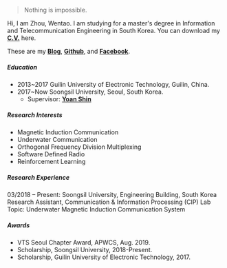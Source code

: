

> Nothing is impossible.


Hi, I am Zhou, Wentao. I am studying for a master's degree in Information and Telecommunication Engineering in South Korea. You can download my [**C.V.**](https://drive.google.com/file/d/1wTLUK5jutQptCSJw998Usj_fLCmxbZf9/view?usp=sharing) here. 

These are my [**Blog**](https://wentaozhou.cn), [**Github**](http://github.com/zhouwt612), and [**Facebook**](https://www.facebook.com/zhouwentao612).

##### Education
- 2013~2017 Guilin University of Electronic Technology, Guilin, China.
- 2017~Now  Soongsil University, Seoul, South Korea.
  - Supervisor: [**Yoan Shin**](https://ieeexplore.ieee.org/author/37279496500)


##### Research Interests

- Magnetic Induction Communication
- Underwater Communication
- Orthogonal Frequency Division Multiplexing
- Software Defined Radio
- Reinforcement Learning

##### Research Experience

03/2018 – Present: Soongsil University, Engineering Building, South Korea <br>
Research Assistant, Communication & Information Processing (CIP) Lab <br>
Topic: Underwater Magnetic Induction Communication System

##### Awards

- VTS Seoul Chapter Award, APWCS, Aug. 2019.
- Scholarship, Soongsil University, 2018-Present.
- Scholarship, Guilin University of Electronic Technology, 2017.
